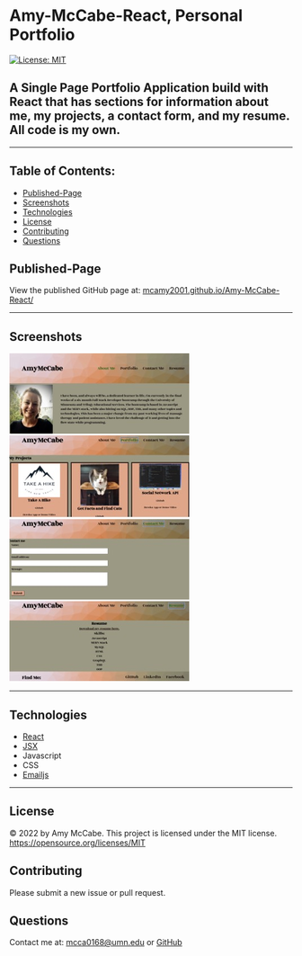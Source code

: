# Amy-McCabe-React, Personal Portfolio
[![License: MIT](https://img.shields.io/badge/License-MIT-yellow.svg)](https://opensource.org/licenses/MIT)
## A Single Page Portfolio Application build with React that has sections for information about me, my projects, a contact form, and my resume. All code is my own.
<hr/>

## Table of Contents:
- [Published-Page](#published-page)
- [Screenshots](#screenshots)
- [Technologies](#technologies)
- [License](#license)
- [Contributing](#contributing)
- [Questions](#questions)
## Published-Page 
View the published GitHub page at: [mcamy2001.github.io/Amy-McCabe-React/](https://mcamy2001.github.io/Amy-McCabe-React/)
<br/>
<hr>

## Screenshots  

![Screenshot](./src/assets/ss1.jpeg)
![Screenshot](./src/assets/ss2.jpeg)
![Screenshot](./src/assets/ss3.jpeg)
![Screenshot](./src/assets/ss4.jpeg)

<hr>

## Technologies

- [React](https://reactjs.org/)
- [JSX](https://reactjs.org/docs/introducing-jsx.html)
- Javascript
- CSS
- [Emailjs](https://www.emailjs.com/)

<hr>

## License 
&copy; 2022 by Amy McCabe. 
This project is licensed under the MIT license.
https://opensource.org/licenses/MIT  
## Contributing 
Please submit a new issue or pull request. 
## Questions 
Contact me at: [mcca0168@umn.edu](mailto:mcca0168@umn.edu) or [GitHub](https://github.com/McAmy2001/)
